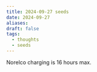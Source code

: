 ```yaml
---
title: 2024-09-27 seeds
date: 2024-09-27
aliases: 
draft: false
tags:
  - thoughts
  - seeds
---
```

Norelco charging is 16 hours max.